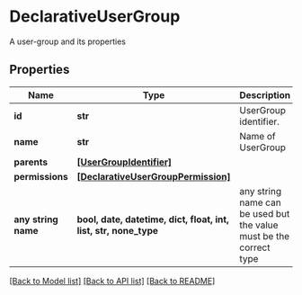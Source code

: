 # DeclarativeUserGroup

A user-group and its properties

## Properties
Name | Type | Description | Notes
------------ | ------------- | ------------- | -------------
**id** | **str** | UserGroup identifier. | 
**name** | **str** | Name of UserGroup | [optional] 
**parents** | [**[UserGroupIdentifier]**](UserGroupIdentifier.md) |  | [optional] 
**permissions** | [**[DeclarativeUserGroupPermission]**](DeclarativeUserGroupPermission.md) |  | [optional] 
**any string name** | **bool, date, datetime, dict, float, int, list, str, none_type** | any string name can be used but the value must be the correct type | [optional]

[[Back to Model list]](../README.md#documentation-for-models) [[Back to API list]](../README.md#documentation-for-api-endpoints) [[Back to README]](../README.md)



